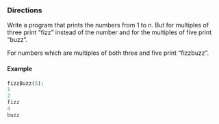 ### Directions
Write a program that prints the numbers from 1 to n. But for multiples of three print “fizz” instead of the number and for the multiples of five print “buzz”. 

For numbers which are multiples of both three and five print “fizzbuzz”.

#### Example

```python
fizzBuzz(5);
1
2
fizz
4
buzz
```
